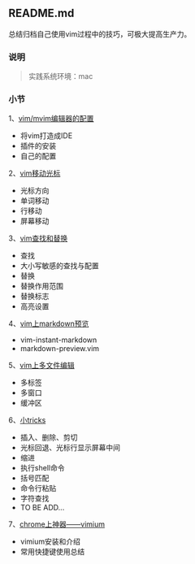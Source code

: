 ## README.md

总结归档自己使用vim过程中的技巧，可极大提高生产力。

### 说明

> 实践系统环境：mac 

### 小节

1、[vim/mvim编辑器的配置](ide-plug-configuration.md)

- 将vim打造成IDE
- 插件的安装
- 自己的配置

2、[vim移动光标](move-cursor.md)

- 光标方向
- 单词移动
- 行移动
- 屏幕移动

3、[vim查找和替换](search-replace.md)

- 查找
- 大小写敏感的查找与配置
- 替换
- 替换作用范围
- 替换标志
- 高亮设置

4、[vim上markdown预览](markdown-preview.md)

- vim-instant-markdown
- markdown-preview.vim

5、[vim上多文件编辑](multi-file-edit.md)

- 多标签
- 多窗口
- 缓冲区

6、[小tricks](tricks.md)

- 插入、删除、剪切
- 光标回退、光标行显示屏幕中间
- 缩进
- 执行shell命令
- 括号匹配
- 命令行粘贴
- 字符查找
- TO BE ADD...

7、[chrome上神器——vimium](vimium.md)

* vimium安装和介绍
* 常用快捷键使用总结